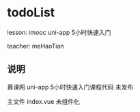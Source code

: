 # todoList
lesson: imooc uni-app 5小时快速入门

teacher: meHaoTian
## 说明
慕课网 uni-app 5小时快速入门课程代码
未发布

主文件 index.vue 未组件化
